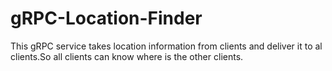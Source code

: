 # gRPC-Location-Finder
This gRPC service takes location information from clients and deliver it to al clients.So all clients can know where is the other clients.
